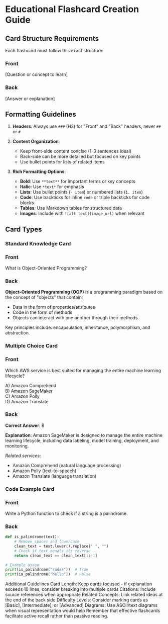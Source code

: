 # Educational Flashcard Creation Guide

## Card Structure Requirements

Each flashcard must follow this exact structure:

<!-- Card Start -->

### Front
[Question or concept to learn]

### Back
[Answer or explanation]

<!-- Card End -->

## Formatting Guidelines

1. **Headers**: Always use `###` (H3) for "Front" and "Back" headers, never `##` or `#`
2. **Content Organization**:
   - Keep front-side content concise (1-3 sentences ideal)
   - Back-side can be more detailed but focused on key points
   - Use bullet points for lists of related items

3. **Rich Formatting Options**:
   - **Bold**: Use `**text**` for important terms or key concepts
   - **Italic**: Use `*text*` for emphasis
   - **Lists**: Use bullet points (`- item`) or numbered lists (`1. item`)
   - **Code**: Use backticks for inline `code` or triple backticks for code blocks
   - **Tables**: Use Markdown tables for structured data
   - **Images**: Include with `![alt text](image_url)` when relevant

## Card Types

### Standard Knowledge Card
<!-- Card Start -->
### Front
What is Object-Oriented Programming?

### Back
**Object-Oriented Programming (OOP)** is a programming paradigm based on the concept of "objects" that contain:

- Data in the form of properties/attributes
- Code in the form of methods
- Objects can interact with one another through their methods

Key principles include: encapsulation, inheritance, polymorphism, and abstraction.
<!-- Card End -->

### Multiple Choice Card
<!-- Card Start -->
### Front
Which AWS service is best suited for managing the entire machine learning lifecycle?  

A) Amazon Comprehend  
B) Amazon SageMaker  
C) Amazon Polly  
D) Amazon Translate

### Back
**Correct Answer**: B

**Explanation**: Amazon SageMaker is designed to manage the entire machine learning lifecycle, including data labeling, model training, deployment, and monitoring.

*Related services*: 
- Amazon Comprehend (natural language processing)
- Amazon Polly (text-to-speech)
- Amazon Translate (language translation)
<!-- Card End -->

### Code Example Card
<!-- Card Start -->
### Front
Write a Python function to check if a string is a palindrome.

### Back

```python
def is_palindrome(text):
    # Remove spaces and lowercase
    clean_text = text.lower().replace(" ", "")
    # Check if text equals its reverse
    return clean_text == clean_text[::-1]
    
# Example usage
print(is_palindrome("radar"))  # True
print(is_palindrome("hello"))  # False
```

<!-- Card End -->


Additional Guidelines
Card Length: Keep cards focused - if explanation exceeds 10 lines, consider breaking into multiple cards
Citations: Include source references when appropriate
Related Concepts: Link related ideas at the end of the back side
Difficulty Levels: Consider marking cards as [Basic], [Intermediate], or [Advanced]
Diagrams: Use ASCII/text diagrams when visual representation would help
Remember that effective flashcards facilitate active recall rather than passive reading.
